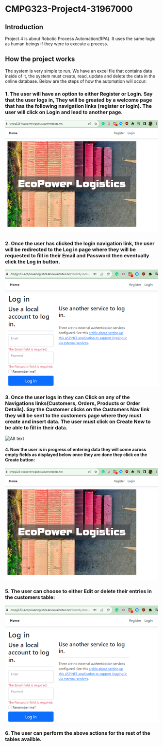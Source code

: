 # CMPG323-Project4-31967000

## Introduction
Project 4 is about Robotic Process Automation(RPA). It uses the same logic as human beings if they were to execute a process. 

## How the project works
The system is very simple to run. We have an excel file that contains data inside of it, the system must create, read, update and delete the data in the online database. 
Below are the steps of how the automation will occur:

### 1. The user will have an option to either Register or Login. Say that the user logs in, They will be greated by a welcome page that has the following navigation links (register or login). The user will click on Login and lead to another page. 
![Alt text](README_Images/image-1.png)

### 2. Once the user has clicked the login navigation link, the user will be redirected to the Log in page where they will be requested to fill in their Email and Password then eventually click the Log in button.
 ![Alt text](README_Images/image-2.png)

 ### 3. Once the user logs in they can Click on any of the Navigations links(Customers, Orders, Products or Order Details). Say the Customer clicks on the Customers Nav link they will be sent to the customers page where they must create and insert data. The user must click on Create New to be able to fill in their data. 
 ![Alt text](README_Images/image.png)

 #### 4. Now the user is in progress of entering data they will come across empty fields as displayed below once they are done they click on the Create button:
  ![Alt text](README_Images/image-1.png)

  ### 5. The user can choose to either Edit or delete their entries in the customers table: 
  ![Alt text](README_Images/image-2.png)

  ### 6. The user can perform the above actions for the rest of the tables availble.
